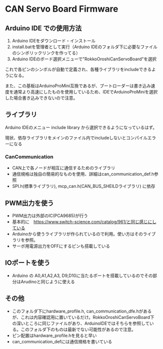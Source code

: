 # CAN Servo Board Firmware

## Arduino IDE での使用方法
1. Arduino IDEをダウンロード・インストール
2. install.batを管理者として実行（Arduino IDEのフォルダ下に必要なファイルのシンボリックリンクを作ってる）
3. Arduino IDEのボード選択メニューで"RokkoOroshiCanServoBoard"を選択

これで各ピンのシンボルが自動で定義され、各種ライブラリをincludeできるようになる。

また、この基板はArduinoProMini互換であるが、ブートローダーは書き込み速度を通常より高速にしたものを使用しているため、IDEでArduinoProMiniを選択した場合書き込みできないので注意。


## ライブラリ
Arduino IDEのメニュー include library から選択できるようになっているはず。

現状、依存ライブラリをメインのファイル内でincludeしないとコンパイルエラーになる


### CanCommunication

* CAN上で各ノードが相互に通信するためのライブラリ
* 通信規格は独自の簡易的なものを使用、詳細はcan_communication_def.h参照
* SPI.h(標準ライブラリ), mcp_can.h(CAN_BUS_SHEILDライブラリ) に依存

## PWM出力を使う
* PWM出力は外部のIC(PCA9685)が行う
* 基本的に　https://www.switch-science.com/catalog/961/と同じ感じにしている
* Arduinoから使うライブラリが作られているので利用。使い方はそのライブラリを参照。
* サーボ用電源出力をOFFにするピンも搭載している

## IOポートを使う
* Arduino の A0,A1,A2,A3, D9,D10に当たるポートを搭載しているのでその部分はArudinoと同じように使える

## その他
* このフォルダ下にhardware_profile.h, can_communication_dfe.hがあるが、これは内容確認用に置いているだけ。RokkoOroshiCanServoBoard下の深いところに同じファイルがあり、ArduinoIDEではそちらを参照している。このフォルダ下のものは最新でない可能性があるので注意。
* ピン配置はhardware_profile.hを見ると早い
* can_communication_defには通信規格を書いている